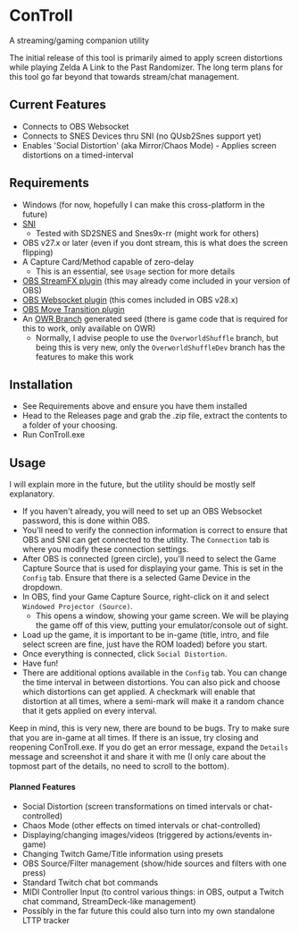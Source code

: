 # ConTroll
A streaming/gaming companion utility

The initial release of this tool is primarily aimed to apply screen distortions while playing Zelda A Link to the Past Randomizer. The long term plans for this tool go far beyond that towards stream/chat management.

## Current Features
- Connects to OBS Websocket
- Connects to SNES Devices thru SNI (no QUsb2Snes support yet)
- Enables 'Social Distortion' (aka Mirror/Chaos Mode) - Applies screen distortions on a timed-interval

## Requirements
- Windows (for now, hopefully I can make this cross-platform in the future)
- [SNI](https://github.com/alttpo/sni)
  - Tested with SD2SNES and Snes9x-rr (might work for others)
- OBS v27.x or later (even if you dont stream, this is what does the screen flipping)
- A Capture Card/Method capable of zero-delay
  - This is an essential, see `Usage` section for more details
- [OBS StreamFX plugin](https://github.com/Xaymar/obs-StreamFX/wiki) (this may already come included in your version of OBS)
- [OBS Websocket plugin](https://obsproject.com/forum/resources/obs-websocket-remote-control-obs-studio-from-websockets.466/) (this comes included in OBS v28.x)
- [OBS Move Transition plugin](https://obsproject.com/forum/resources/move-transition.913/)
- An [OWR Branch](https://github.com/codemann8/ALttPDoorRandomizer/tree/OverworldShuffleDev) generated seed (there is game code that is required for this to work, only available on OWR)
  - Normally, I advise people to use the `OverworldShuffle` branch, but being this is very new, only the `OverworldShuffleDev` branch has the features to make this work

## Installation
- See Requirements above and ensure you have them installed
- Head to the Releases page and grab the .zip file, extract the contents to a folder of your choosing.
- Run ConTroll.exe

## Usage
I will explain more in the future, but the utility should be mostly self explanatory.
- If you haven't already, you will need to set up an OBS Websocket password, this is done within OBS.
- You'll need to verify the connection information is correct to ensure that OBS and SNI can get connected to the utility. The `Connection` tab is where you modify these connection settings.
- After OBS is connected (green circle), you'll need to select the Game Capture Source that is used for displaying your game. This is set in the `Config` tab. Ensure that there is a selected Game Device in the dropdown.
- In OBS, find your Game Capture Source, right-click on it and select `Windowed Projector (Source)`.
  - This opens a window, showing your game screen. We will be playing the game off of this view, putting your emulator/console out of sight.
- Load up the game, it is important to be in-game (title, intro, and file select screen are fine, just have the ROM loaded) before you start.
- Once everything is connected, click `Social Distortion`.
- Have fun!
- There are additional options available in the `Config` tab. You can change the time interval in between distortions. You can also pick and choose which distortions can get applied. A checkmark will enable that distortion at all times, where a semi-mark will make it a random chance that it gets applied on every interval.

Keep in mind, this is very new, there are bound to be bugs. Try to make sure that you are in-game at all times. If there is an issue, try closing and reopening ConTroll.exe. If you do get an error message, expand the `Details` message and screenshot it and share it with me (I only care about the topmost part of the details, no need to scroll to the bottom).

#### Planned Features
- Social Distortion (screen transformations on timed intervals or chat-controlled)
- Chaos Mode (other effects on timed intervals or chat-controlled)
- Displaying/changing images/videos (triggered by actions/events in-game)
- Changing Twitch Game/Title information using presets
- OBS Source/Filter management (show/hide sources and filters with one press)
- Standard Twitch chat bot commands
- MIDI Controller Input (to control various things: in OBS, output a Twitch chat command, StreamDeck-like management)
- Possibly in the far future this could also turn into my own standalone LTTP tracker 

